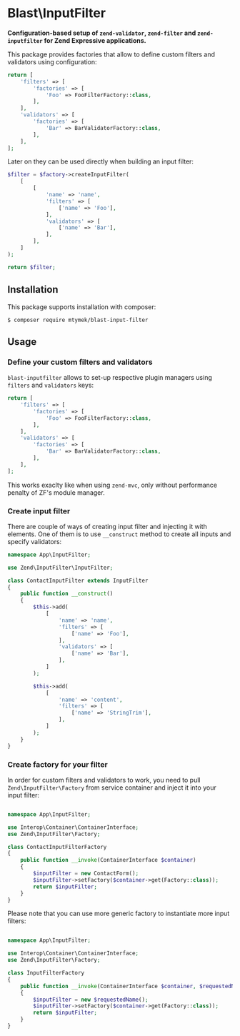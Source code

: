 Blast\InputFilter
=================

**Configuration-based setup of `zend-validator`, `zend-filter` and `zend-inputfilter` for
Zend Expressive applications.**

This package provides factories that allow to define custom filters and validators using
configuration:

```php
return [
    'filters' => [
        'factories' => [
            'Foo' => FooFilterFactory::class,
        ],
    ],
    'validators' => [
        'factories' => [
            'Bar' => BarValidatorFactory::class,
        ],
    ],
];
```

Later on they can be used directly when building an input filter:

```php    
$filter = $factory->createInputFilter(
    [
        [
            'name' => 'name',
            'filters' => [
                ['name' => 'Foo'],
            ],
            'validators' => [
                ['name' => 'Bar'],
            ],
        ],        
    ]
);

return $filter;
```

## Installation

This package supports installation with composer:

```
$ composer require mtymek/blast-input-filter
```

## Usage

### Define your custom filters and validators

`blast-inputfilter` allows to set-up respective plugin managers using `filters`
and `validators` keys:

```php
return [
    'filters' => [
        'factories' => [
            'Foo' => FooFilterFactory::class,
        ],
    ],
    'validators' => [
        'factories' => [
            'Bar' => BarValidatorFactory::class,
        ],
    ],
];
```

This works exaclty like when using `zend-mvc`, only without performance penalty
of ZF's module manager.

### Create input filter

There are couple of ways of creating input filter and injecting it with elements. 
One of them is to use `__construct` method to create all inputs and specify validators:

```php
namespace App\InputFilter;

use Zend\InputFilter\InputFilter;

class ContactInputFilter extends InputFilter
{
    public function __construct()
    {
        $this->add(
            [
                'name' => 'name',
                'filters' => [
                    ['name' => 'Foo'],
                ],
                'validators' => [
                    ['name' => 'Bar'],
                ],
            ]
        );

        $this->add(
            [
                'name' => 'content',
                'filters' => [
                    ['name' => 'StringTrim'],
                ],
            ]
        );
    }
}
```

### Create factory for your filter

In order for custom filters and validators to work, you need to pull `Zend\InputFilter\Factory` 
from service container and inject it into your input filter:

```php

namespace App\InputFilter;

use Interop\Container\ContainerInterface;
use Zend\InputFilter\Factory;

class ContactInputFilterFactory
{
    public function __invoke(ContainerInterface $container)
    {
        $inputFilter = new ContactForm();
        $inputFilter->setFactory($container->get(Factory::class));
        return $inputFilter;
    }
}
```

Please note that you can use more generic factory to instantiate more input
filters:

```php

namespace App\InputFilter;

use Interop\Container\ContainerInterface;
use Zend\InputFilter\Factory;

class InputFilterFactory
{
    public function __invoke(ContainerInterface $container, $requestedName)
    {
        $inputFilter = new $requestedName();
        $inputFilter->setFactory($container->get(Factory::class));
        return $inputFilter;
    }
}
```
